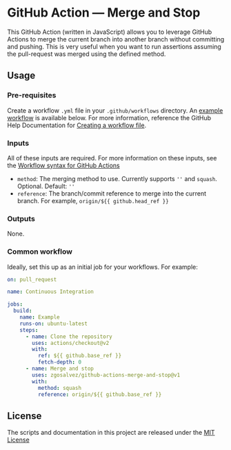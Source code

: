 # GitHub Action — Merge and Stop

This GitHub Action (written in JavaScript) allows you to leverage GitHub Actions to merge the current branch into another branch without committing and pushing. This is very useful when you want to run assertions assuming the pull-request was merged using the defined method.

## Usage
### Pre-requisites
Create a workflow `.yml` file in your `.github/workflows` directory. An [example workflow](#common-workflow) is available below. For more information, reference the GitHub Help Documentation for [Creating a workflow file](https://help.github.com/en/articles/configuring-a-workflow#creating-a-workflow-file).

### Inputs
All of these inputs are required. For more information on these inputs, see the [Workflow syntax for GitHub Actions](https://docs.github.com/actions/reference/workflow-syntax-for-github-actions#jobsjob_idstepswith)

- `method`: The merging method to use. Currently supports `''` and `squash`. Optional. Default: `''`
- `reference`: The branch/commit reference to merge into the current branch. For example, `origin/${{ github.head_ref }}`

### Outputs
None.

### Common workflow

Ideally, set this up as an initial job for your workflows. For example:
```yaml
on: pull_request

name: Continuous Integration

jobs:
  build:
    name: Example
    runs-on: ubuntu-latest
    steps:
      - name: Clone the repository
        uses: actions/checkout@v2
        with:
          ref: ${{ github.base_ref }}
          fetch-depth: 0
      - name: Merge and stop
        uses: zgosalvez/github-actions-merge-and-stop@v1
        with:
          method: squash
          reference: origin/${{ github.base_ref }}
```

## License
The scripts and documentation in this project are released under the [MIT License](LICENSE)